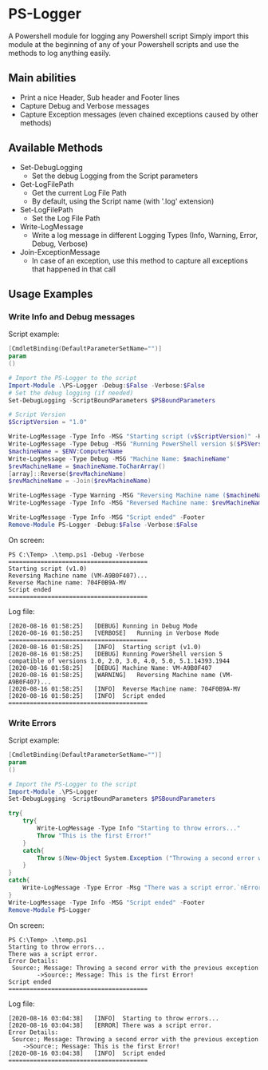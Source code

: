 # PS-Logger
A Powershell module for logging any Powershell script
Simply import this module at the beginning of any of your Powershell scripts and use the methods to log anything easily.

## Main abilities
- Print a nice Header, Sub header and Footer lines
- Capture Debug and Verbose messages
- Capture Exception messages (even chained exceptions caused by other methods)

## Available Methods
- Set-DebugLogging
    * Set the debug Logging from the Script parameters
- Get-LogFilePath
	* Get the current Log File Path
	* By default, using the Script name (with '.log' extension)
- Set-LogFilePath
	* Set the Log File Path
- Write-LogMessage
	* Write a log message in different Logging Types (Info, Warning, Error, Debug, Verbose)
- Join-ExceptionMessage
	* In case of an exception, use this method to capture all exceptions that happened in that call

## Usage Examples
### Write Info and Debug messages
Script example:
```powershell
[CmdletBinding(DefaultParameterSetName="")]
param
()

# Import the PS-Logger to the script
Import-Module .\PS-Logger -Debug:$False -Verbose:$False
# Set the debug logging (if needed)
Set-DebugLogging -ScriptBoundParameters $PSBoundParameters

# Script Version
$ScriptVersion = "1.0"

Write-LogMessage -Type Info -MSG "Starting script (v$ScriptVersion)" -Header
Write-LogMessage -Type Debug -MSG "Running PowerShell version $($PSVersionTable.PSVersion.Major) compatible of versions $($PSVersionTable.PSCompatibleVersions -join ", ")" -LogFile $LOG_FILE_PATH
$machineName = $ENV:ComputerName
Write-LogMessage -Type Debug -MSG "Machine Name: $machineName"
$revMachineName = $machineName.ToCharArray()
[array]::Reverse($revMachineName)
$revMachineName = -Join($revMachineName)

Write-LogMessage -Type Warning -MSG "Reversing Machine name ($machineName)..."
Write-LogMessage -Type Info -MSG "Reversed Machine name: $revMachineName"

Write-LogMessage -Type Info -MSG "Script ended" -Footer
Remove-Module PS-Logger -Debug:$False -Verbose:$False
```

On screen:
```batch
PS C:\Temp> .\temp.ps1 -Debug -Verbose
=======================================
Starting script (v1.0)
Reversing Machine name (VM-A9B0F407)...
Reverse Machine name: 704F0B9A-MV
Script ended
=======================================
```

Log file:
```text
[2020-08-16 01:58:25]	[DEBUG] Running in Debug Mode
[2020-08-16 01:58:25]	[VERBOSE]   Running in Verbose Mode
=======================================
[2020-08-16 01:58:25]	[INFO]	Starting script (v1.0)
[2020-08-16 01:58:25]	[DEBUG]	Running PowerShell version 5 compatible of versions 1.0, 2.0, 3.0, 4.0, 5.0, 5.1.14393.1944
[2020-08-16 01:58:25]	[DEBUG]	Machine Name: VM-A9B0F407
[2020-08-16 01:58:25]	[WARNING]	Reversing Machine name (VM-A9B0F407)...
[2020-08-16 01:58:25]	[INFO]	Reverse Machine name: 704F0B9A-MV
[2020-08-16 01:58:25]	[INFO]	Script ended
=======================================
```

### Write Errors
Script example:
```powershell
[CmdletBinding(DefaultParameterSetName="")]
param
()

# Import the PS-Logger to the script
Import-Module .\PS-Logger
Set-DebugLogging -ScriptBoundParameters $PSBoundParameters

try{
	try{
		Write-LogMessage -Type Info "Starting to throw errors..."
		Throw "This is the first Error!"
	}
	catch{
		Throw $(New-Object System.Exception ("Throwing a second error with the previous exception"),$_.Exception)
	}
}
catch{
	Write-LogMessage -Type Error -Msg "There was a script error.`nError Details:`n $(Join-ExceptionMessage $_.Exception)"
}
Write-LogMessage -Type Info -MSG "Script ended" -Footer
Remove-Module PS-Logger
```

On screen:
```batch
PS C:\Temp> .\temp.ps1
Starting to throw errors...
There was a script error.
Error Details:
 Source:; Message: Throwing a second error with the previous exception
        ->Source:; Message: This is the first Error!
Script ended
=======================================
```

Log file:
```text
[2020-08-16 03:04:38]	[INFO]	Starting to throw errors...
[2020-08-16 03:04:38]	[ERROR]	There was a script error.
Error Details:
 Source:; Message: Throwing a second error with the previous exception
	->Source:; Message: This is the first Error!
[2020-08-16 03:04:38]	[INFO]	Script ended
=======================================
```